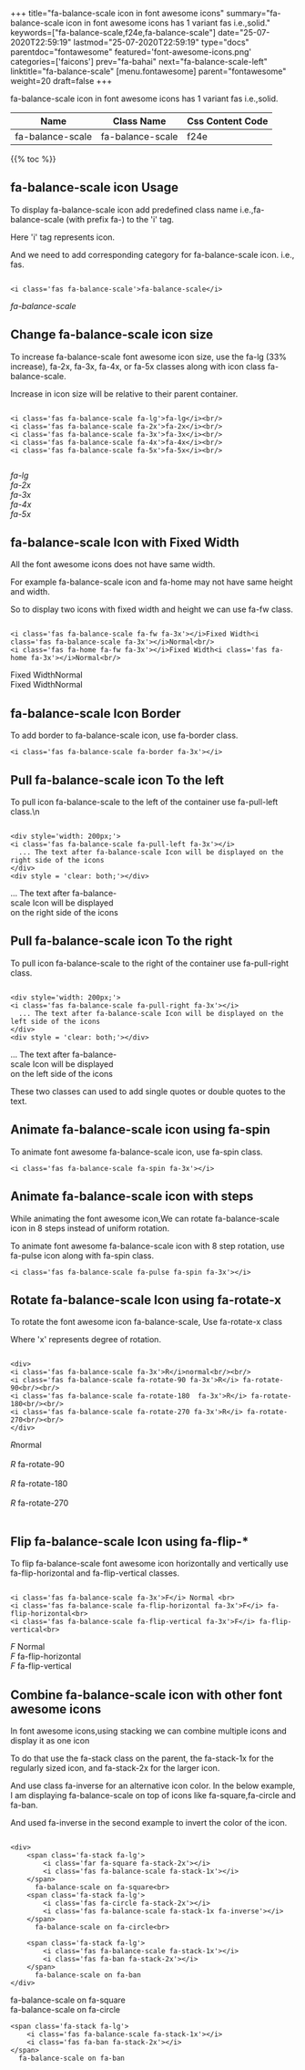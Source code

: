 +++
title="fa-balance-scale icon in font awesome icons"
summary="fa-balance-scale icon in font awesome icons has 1 variant fas i.e.,solid."
keywords=["fa-balance-scale,f24e,fa-balance-scale"]
date="25-07-2020T22:59:19"
lastmod="25-07-2020T22:59:19"
type="docs"
parentdoc="fontawesome"
featured='font-awesome-icons.png'
categories=['faicons']
prev="fa-bahai"
next="fa-balance-scale-left"
linktitle="fa-balance-scale"
[menu.fontawesome]
parent="fontawesome"
weight=20
draft=false
+++


fa-balance-scale icon in font awesome icons has 1 variant fas i.e.,solid.

<div class='table-responsive'><table class='table'><thead><tr><th>Name</th><th>Class Name</th><th>Css Content Code</th></tr></thead><tbody><tr><td>fa-balance-scale</td><td>fa-balance-scale</td><td>f24e</td></tr></tbody></table></div>


{{% toc %}}


## fa-balance-scale icon Usage

To display fa-balance-scale icon add predefined class name i.e.,fa-balance-scale (with prefix fa-) to the 'i' tag.

Here 'i' tag represents icon.

And we need to add corresponding category for fa-balance-scale icon. i.e., fas.


```

<i class='fas fa-balance-scale'>fa-balance-scale</i>
```

<i class='fas fa-balance-scale'>fa-balance-scale</i>




## Change fa-balance-scale icon size
To increase fa-balance-scale font awesome icon size, use the fa-lg (33% increase), fa-2x, fa-3x, fa-4x, or fa-5x classes along with icon class fa-balance-scale.

Increase in icon size will be relative to their parent container. 

```

<i class='fas fa-balance-scale fa-lg'>fa-lg</i><br/>
<i class='fas fa-balance-scale fa-2x'>fa-2x</i><br/>
<i class='fas fa-balance-scale fa-3x'>fa-3x</i><br/>
<i class='fas fa-balance-scale fa-4x'>fa-4x</i><br/>
<i class='fas fa-balance-scale fa-5x'>fa-5x</i><br/>
            
```

<i class='fas fa-balance-scale fa-lg'>fa-lg</i><br/>
<i class='fas fa-balance-scale fa-2x'>fa-2x</i><br/>
<i class='fas fa-balance-scale fa-3x'>fa-3x</i><br/>
<i class='fas fa-balance-scale fa-4x'>fa-4x</i><br/>
<i class='fas fa-balance-scale fa-5x'>fa-5x</i><br/>
            



## fa-balance-scale Icon with Fixed Width 

All the font awesome icons does not have same width.

For example fa-balance-scale icon and fa-home may not have same height and width.

So to display two icons with fixed width and height we can use fa-fw class.


```

<i class='fas fa-balance-scale fa-fw fa-3x'></i>Fixed Width<i class='fas fa-balance-scale fa-3x'></i>Normal<br/>
<i class='fas fa-home fa-fw fa-3x'></i>Fixed Width<i class='fas fa-home fa-3x'></i>Normal<br/>
```

<i class='fas fa-balance-scale fa-fw fa-3x'></i>Fixed Width<i class='fas fa-balance-scale fa-3x'></i>Normal<br/>
<i class='fas fa-home fa-fw fa-3x'></i>Fixed Width<i class='fas fa-home fa-3x'></i>Normal<br/>



## fa-balance-scale Icon Border 

To add border to fa-balance-scale icon, use fa-border class.


```
<i class='fas fa-balance-scale fa-border fa-3x'></i>

```
<i class='fas fa-balance-scale fa-border fa-3x'></i>





## Pull fa-balance-scale icon To the left

To pull icon fa-balance-scale to the left of the container use fa-pull-left class.\n

```

<div style='width: 200px;'>
<i class='fas fa-balance-scale fa-pull-left fa-3x'></i>
  ... The text after fa-balance-scale Icon will be displayed on the right side of the icons
</div>
<div style = 'clear: both;'></div>
```

<div style='width: 200px;'>
<i class='fas fa-balance-scale fa-pull-left fa-3x'></i>
  ... The text after fa-balance-scale Icon will be displayed on the right side of the icons
</div>
<div style = 'clear: both;'></div>




## Pull fa-balance-scale icon To the right
To pull icon fa-balance-scale to the right of the container use fa-pull-right class.

```

<div style='width: 200px;'>
<i class='fas fa-balance-scale fa-pull-right fa-3x'></i>
  ... The text after fa-balance-scale Icon will be displayed on the left side of the icons
</div>
<div style = 'clear: both;'></div>
```

<div style='width: 200px;'>
<i class='fas fa-balance-scale fa-pull-right fa-3x'></i>
  ... The text after fa-balance-scale Icon will be displayed on the left side of the icons
</div>
<div style = 'clear: both;'></div>

These two classes can used to add single quotes or double quotes to the text.


## Animate fa-balance-scale icon using fa-spin
To animate font awesome fa-balance-scale icon, use fa-spin class.

```
<i class='fas fa-balance-scale fa-spin fa-3x'></i>
```
<i class='fas fa-balance-scale fa-spin fa-3x'></i>




## Animate fa-balance-scale icon with steps
While animating the font awesome icon,We can rotate fa-balance-scale icon in 8 steps instead of uniform rotation.

To animate font awesome fa-balance-scale icon with 8 step rotation, use fa-pulse icon along with fa-spin class.


```
<i class='fas fa-balance-scale fa-pulse fa-spin fa-3x'></i>

```
<i class='fas fa-balance-scale fa-pulse fa-spin fa-3x'></i>





## Rotate fa-balance-scale Icon using fa-rotate-x
To rotate the font awesome icon fa-balance-scale, Use fa-rotate-x class

Where 'x' represents degree of rotation.


```

<div>
<i class='fas fa-balance-scale fa-3x'>R</i>normal<br/><br/>
<i class='fas fa-balance-scale fa-rotate-90 fa-3x'>R</i> fa-rotate-90<br/><br/> 
<i class='fas fa-balance-scale fa-rotate-180  fa-3x'>R</i> fa-rotate-180<br/><br/> 
<i class='fas fa-balance-scale fa-rotate-270 fa-3x'>R</i> fa-rotate-270<br/><br/>
</div>
```

<div>
<i class='fas fa-balance-scale fa-3x'>R</i>normal<br/><br/>
<i class='fas fa-balance-scale fa-rotate-90 fa-3x'>R</i> fa-rotate-90<br/><br/> 
<i class='fas fa-balance-scale fa-rotate-180  fa-3x'>R</i> fa-rotate-180<br/><br/> 
<i class='fas fa-balance-scale fa-rotate-270 fa-3x'>R</i> fa-rotate-270<br/><br/>
</div>




## Flip fa-balance-scale Icon using fa-flip-*
To flip fa-balance-scale font awesome icon horizontally and vertically use fa-flip-horizontal and fa-flip-vertical classes. 

```

<i class='fas fa-balance-scale fa-3x'>F</i> Normal <br>
<i class='fas fa-balance-scale fa-flip-horizontal fa-3x'>F</i> fa-flip-horizontal<br>
<i class='fas fa-balance-scale fa-flip-vertical fa-3x'>F</i> fa-flip-vertical<br>
```

<i class='fas fa-balance-scale fa-3x'>F</i> Normal <br>
<i class='fas fa-balance-scale fa-flip-horizontal fa-3x'>F</i> fa-flip-horizontal<br>
<i class='fas fa-balance-scale fa-flip-vertical fa-3x'>F</i> fa-flip-vertical<br>




## Combine fa-balance-scale icon with other font awesome icons
In font awesome icons,using stacking we can combine multiple icons and display it as one icon 

To do that use the fa-stack class on the parent, the fa-stack-1x for the regularly sized icon, and fa-stack-2x for the larger icon.

And use class fa-inverse for an alternative icon color. 
In the below example, I am displaying fa-balance-scale on top of icons like fa-square,fa-circle and fa-ban.

And used fa-inverse in the second example to invert the color of the icon.

```

<div>
    <span class='fa-stack fa-lg'>
        <i class='far fa-square fa-stack-2x'></i>
        <i class='fas fa-balance-scale fa-stack-1x'></i>
    </span>
      fa-balance-scale on fa-square<br>
    <span class='fa-stack fa-lg'>
        <i class='fas fa-circle fa-stack-2x'></i>
        <i class='fas fa-balance-scale fa-stack-1x fa-inverse'></i>
    </span>
      fa-balance-scale on fa-circle<br>

    <span class='fa-stack fa-lg'>
        <i class='fas fa-balance-scale fa-stack-1x'></i>
        <i class='fas fa-ban fa-stack-2x'></i>
    </span>
      fa-balance-scale on fa-ban
</div>
```

<div>
    <span class='fa-stack fa-lg'>
        <i class='far fa-square fa-stack-2x'></i>
        <i class='fas fa-balance-scale fa-stack-1x'></i>
    </span>
      fa-balance-scale on fa-square<br>
    <span class='fa-stack fa-lg'>
        <i class='fas fa-circle fa-stack-2x'></i>
        <i class='fas fa-balance-scale fa-stack-1x fa-inverse'></i>
    </span>
      fa-balance-scale on fa-circle<br>

    <span class='fa-stack fa-lg'>
        <i class='fas fa-balance-scale fa-stack-1x'></i>
        <i class='fas fa-ban fa-stack-2x'></i>
    </span>
      fa-balance-scale on fa-ban
</div>






